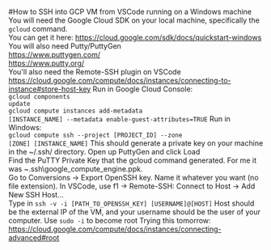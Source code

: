 #How to SSH into GCP VM from VSCode running on a Windows machine
You will need the Google Cloud SDK on your local machine, specifically the <code>gcloud</code> command.<br>
You can get it here: <a href="https://cloud.google.com/sdk/docs/quickstart-windows" rel="nofollow">https://cloud.google.com/sdk/docs/quickstart-windows</a><br>
You will also need Putty/PuttyGen<br>
<a href="https://www.puttygen.com/" rel="nofollow">https://www.puttygen.com/</a><br>
<a href="https://www.putty.org/" rel="nofollow">https://www.putty.org/</a><br>
You'll also need the Remote-SSH plugin on VSCode
<a href="https://cloud.google.com/compute/docs/instances/connecting-to-instance#store-host-key" rel="nofollow">https://cloud.google.com/compute/docs/instances/connecting-to-instance#store-host-key</a>
Run in Google Cloud Console:<br>
<code>gcloud components update</code><br>
<code>gcloud compute instances add-metadata [INSTANCE_NAME] --metadata enable-guest-attributes=TRUE</code>
Run in Windows:<br>
<code>gcloud compute ssh --project [PROJECT_ID] --zone [ZONE] [INSTANCE_NAME]</code>
This should generate a private key on your machine in the ~/.ssh/ directory.
Open up PuttyGen and click Load<br>
Find the PuTTY Private Key that the gcloud command generated. For me it was ~\.ssh\google_compute_engine.ppk.<br>
Go to Conversions -&gt; Export OpenSSH key. Name it whatever you want (no file extension).
In VSCode, use f1 -&gt; Remote-SSH: Connect to Host -&gt; Add New SSH Host...<br>
Type in <code>ssh -v -i [PATH_TO_OPENSSH_KEY] [USERNAME]@[HOST]</code>
Host should be the external IP of the VM, and your username should be the user of your computer.
Use <code>sudo -i</code> to become root
Trying this tomorrow: <a href="https://cloud.google.com/compute/docs/instances/connecting-advanced#root" rel="nofollow">https://cloud.google.com/compute/docs/instances/connecting-advanced#root</a>
